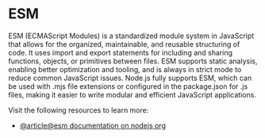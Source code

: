 # ESM

ESM (ECMAScript Modules) is a standardized module system in JavaScript that allows for the organized, maintainable, and reusable structuring of code. It uses import and export statements for including and sharing functions, objects, or primitives between files. ESM supports static analysis, enabling better optimization and tooling, and is always in strict mode to reduce common JavaScript issues. Node.js fully supports ESM, which can be used with .mjs file extensions or configured in the package.json for .js files, making it easier to write modular and efficient JavaScript applications.

Visit the following resources to learn more:

- [@article@esm documentation on nodejs org](https://nodejs.org/api/esm.html)
